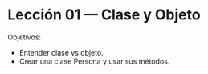 # Lección 01 — Clase y Objeto

Objetivos:
- Entender clase vs objeto.
- Crear una clase Persona y usar sus métodos.
